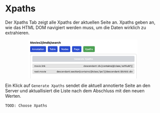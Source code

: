 # Xpaths

Der Xpaths Tab zeigt alle Xpaths der aktuellen Seite an. Xpaths geben an, wie
das HTML DOM navigiert werden muss, um die Daten wirklich zu extrahieren.

<img style="width: 70%; display: block; margin: 0 auto;" src="chapter_xpaths_1.png"/>

Ein Klick auf `Generate Xpaths` sendet die aktuell annotierte Seite an den
Server und aktuallisiert die Liste nach dem Abschluss mit den neuen Werten.

```
TOOD: Choose Xpaths
```
